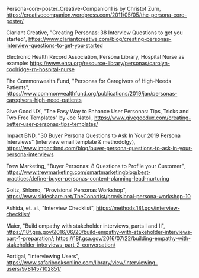 Persona-core-poster_Creative-Companion1 is by Christof Zurn, https://creativecompanion.wordpress.com/2011/05/05/the-persona-core-poster/

Clariant Creative, "Creating Personas: 38 Interview Questions to get you started", https://www.clariantcreative.com/blog/creating-personas-interview-questions-to-get-you-started

Electronic Health Record Association, Persona Library, Hospital Nurse as example: https://www.ehra.org/resource-library/personas/carolyn-coolridge-rn-hospital-nurse

The Commonwealth Fund, "Personas for Caregivers of High-Needs Patients", https://www.commonwealthfund.org/publications/2019/jan/personas-caregivers-high-need-patients

Give Good UX, "The Easy Way to Enhance User Personas: Tips, Tricks and Two Free Templates" by Joe Natoli, https://www.givegoodux.com/creating-better-user-personas-tips-templates/

Impact BND, "30 Buyer Persona Questions to Ask In Your 2019 Persona Interviews" (interview email template & methodolgy), https://www.impactbnd.com/blog/buyer-persona-questions-to-ask-in-your-persona-interviews

Trew Marketing, "Buyer Personas: 8 Questions to Profile your Customer", https://www.trewmarketing.com/smartmarketingblog/best-practices/define-buyer-personas-content-planning-lead-nurturing

Goltz, Shlomo, "Provisional Personas Workshop", https://www.slideshare.net/TheConartist/provisional-persona-workshop-10

Ashida, et. al., "Interview Checklist", https://methods.18f.gov/interview-checklist/

Maier, "Build empathy with stakeholder interviews, parts I and II", https://18f.gsa.gov/2016/06/20/build-empathy-with-stakeholder-interviews-part-1-preparation/; https://18f.gsa.gov/2016/07/22/building-empathy-with-stakeholder-interviews-part-2-conversation/

Portigal, "Interviewing Users", https://www.safaribooksonline.com/library/view/interviewing-users/9781457102851/
